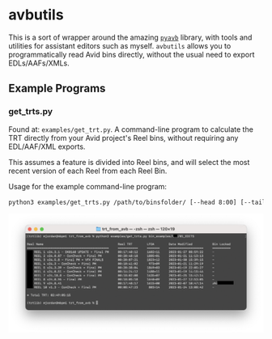 # avbutils

This is a sort of wrapper around the amazing [`pyavb`](https://github.com/markreidvfx/pyavb) library, with tools and utilities for assistant editors such as myself.  `avbutils` allows you to programmatically read Avid bins directly, without the usual need to export EDLs/AAFs/XMLs.

## Example Programs

### get_trts.py

Found at: `examples/get_trt.py`.  A command-line program to calculate the TRT directly from your Avid project's Reel bins, without requiring any EDL/AAF/XML exports.

This assumes a feature is divided into Reel bins, and will select the most recent version of each Reel from each Reel Bin.

Usage for the example command-line program:

```bash
python3 examples/get_trts.py /path/to/binsfolder/ [--head 8:00] [--tail 3:23] [--trt-adjust 0:00]
```

![get_trts.py example](docs/get_trts.png)
